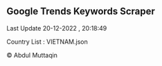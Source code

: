 

## Google Trends Keywords Scraper 
 
Last Update 20-12-2022 , 20:18:49

Country List :
VIETNAM.json



© Abdul Muttaqin 
